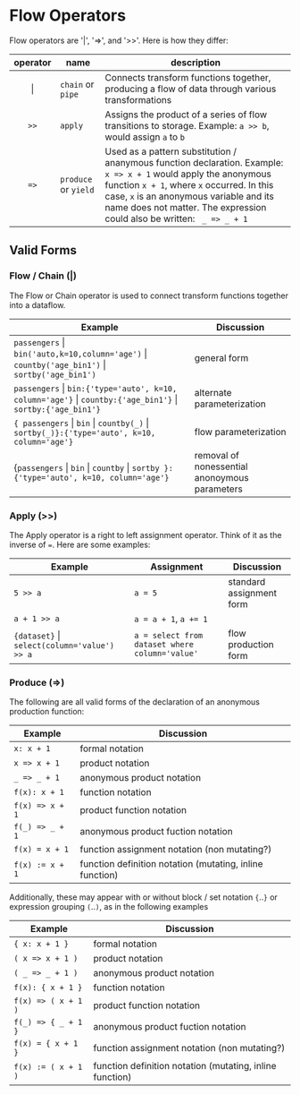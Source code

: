 # Flow Operators

Flow operators are '|', '=>', and '>>'.  Here is how they differ:

operator | name | description
:---: | --- | ---
&#124; | `chain` or `pipe` | Connects transform functions together, producing a flow of data through various transformations 
`>>` | `apply` | Assigns the product of a series of flow transitions to storage.  Example: `a >> b`, would assign `a` to `b`
`=>` | `produce` or `yield` |  Used as a pattern substitution / ananymous function declaration.  Example: `x => x + 1` would apply the anonymous function `x + 1`, where `x` occurred.  In this case, `x` is an anonymous variable and its name does not matter.  The expression could also be written: ` _ => _ + 1`

## Valid Forms

### Flow / Chain (&#124;)
The Flow or Chain operator is used to connect transform functions together into a dataflow.

Example | Discussion
--- | ---
`passengers` &#124; `bin('auto,k=10,column='age')` &#124; `countby('age_bin1')` &#124; `sortby('age_bin1')` | general form
`passengers` &#124; `bin:{'type='auto', k=10, column='age'}` &#124; `countby:{'age_bin1'}` &#124; `sortby:{'age_bin1'}` | alternate parameterization
`{ passengers` &#124; `bin` &#124; `countby(_)` &#124; `sortby(_)}:{'type='auto', k=10, column='age'}` | flow parameterization
{`passengers` &#124; `bin` &#124; `countby` &#124; `sortby }:{'type='auto', k=10, column='age'}` | removal of nonessential anonoymous parameters



### Apply (>>)
The Apply operator is a right to left assignment operator.  Think of it as the inverse of `=`.
Here are some examples:

Example | Assignment | Discussion
--- | --- | ---
`5 >> a` | `a = 5` | standard assignment form
`a + 1 >> a` | `a = a + 1`, `a += 1` |
`{dataset}` &#124; `select(column='value') >> a` | `a = select from dataset where column='value'` | flow production form




### Produce (=>)
The following are all valid forms of the declaration of an anonymous production function:

Example | Discussion
--- | ---
`x: x + 1` | formal notation
`x => x + 1` | product notation
`_ => _ + 1` | anonymous product notation
`f(x): x + 1` | function notation
`f(x) => x + 1` | product function notation
`f(_) => _ + 1` | anonymous product fuction notation
`f(x) = x + 1` | function assignment notation (non mutating?)
`f(x) := x + 1` | function definition notation (mutating, inline function)

Additionally, these may appear with or without block / set notation `{`..`}` or expression grouping `(`..`)`, as in the following examples

Example | Discussion
--- | ---
`{ x: x + 1 }` | formal notation
`( x => x + 1 )` | product notation
`( _ => _ + 1 )` | anonymous product notation
`f(x): { x + 1 }` | function notation
`f(x) => ( x + 1 )` | product function notation
`f(_) => { _ + 1 }` | anonymous product fuction notation
`f(x) = { x + 1 }` | function assignment notation (non mutating?)
`f(x) := ( x + 1 )` | function definition notation (mutating, inline function)



